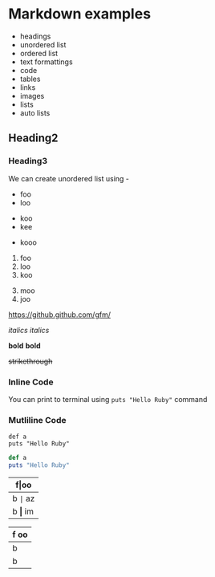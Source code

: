 # Markdown examples

- headings
- unordered list
- ordered list
- text formattings
- code
- tables
- links
- images
- lists
- auto lists

## Heading2
### Heading3

We can create unordered list using -
- foo
- loo
+ koo
+ kee
* kooo

1. foo
2. loo
2. koo
3) moo
3) joo

https://github.github.com/gfm/

*italics*
_italics_

**bold**
__bold__

~~strikethrough~~

### Inline Code

You can print to terminal using `puts "Hello Ruby"` command

### Mutliline Code

```
def a
puts "Hello Ruby"
```

```rb
def a
puts "Hello Ruby"
```

| f\|oo  |
| ------ |
| b `\|` az |
| b **\|** im |



| f  oo  |
| ------ |
| b | az |
| b | im |